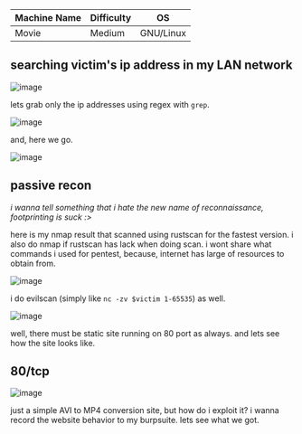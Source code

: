 |Machine Name|Difficulty|OS|
|-|-|-|
|Movie|Medium|GNU/Linux|

## searching victim's ip address in my LAN network
![image](https://github.com/Satpamnesia/hackmyvm.eu/assets/44630640/dd9a8a04-9664-4654-948a-d5b95e7bf0f2)

lets grab only the ip addresses using regex with `grep`.

![image](https://github.com/Satpamnesia/hackmyvm.eu/assets/44630640/73f3df94-d01e-4e5c-812f-8ecf99071acc)

and, here we go.

![image](https://github.com/Satpamnesia/hackmyvm.eu/assets/44630640/5ad30cdd-8eed-4878-ba1a-63e5e5e64125)

## passive recon
*i wanna tell something that i hate the new name of reconnaissance, footprinting is suck :>*

here is my nmap result that scanned using rustscan for the fastest version. i also do nmap if rustscan has lack when doing scan. i wont share what commands i used for pentest, because, internet has large of resources to obtain from.

![image](https://github.com/Satpamnesia/hackmyvm.eu/assets/44630640/c9faad91-bd7b-4018-ac1e-11918db6bfbc)

i do evilscan (simply like `nc -zv $victim 1-65535`) as well.

![image](https://github.com/Satpamnesia/hackmyvm.eu/assets/44630640/15a3b950-2326-40e7-9e55-4261b3fe76ee)

well, there must be static site running on 80 port as always. and lets see how the site looks like.

## 80/tcp

![image](https://github.com/Satpamnesia/hackmyvm.eu/assets/44630640/4aad95b1-2683-49f8-856a-28f7c3dc6aaf)

just a simple AVI to MP4 conversion site, but how do i exploit it? i wanna record the website behavior to my burpsuite. lets see what we got.
